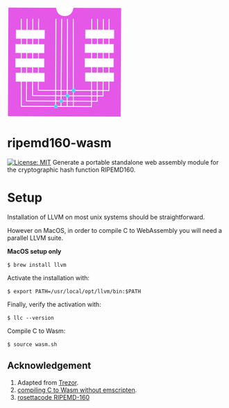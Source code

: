 ![ripemd160 logo](https://raw.githubusercontent.com/pur3miish/ripemd160-wasm/main/static/ripemd160-wasm.svg)

# ripemd160-wasm
[![License: MIT](https://img.shields.io/badge/License-MIT-yellow.svg)](https://github.com/pur3miish/ripemd160-wasm/blob/main/LICENSE)
Generate a portable standalone web assembly module for the cryptographic hash function RIPEMD160.

# Setup

Installation of LLVM on most unix systems should be straightforward. 

However on MacOS, in order to compile C to WebAssembly you will need a parallel LLVM suite.

**MacOS setup only**

```shell
$ brew install llvm
```

Activate the installation with:
```shell
$ export PATH=/usr/local/opt/llvm/bin:$PATH
```

Finally, verify the activation with:
```shell
$ llc --version
```

Compile C to Wasm:
```shell
$ source wasm.sh
```
## Acknowledgement

1. Adapted from [Trezor](https://github.com/trezor/trezor-crypto/blob/master/ripemd160.c).
2. [compiling C to Wasm without emscripten](https://depth-first.com/articles/2019/10/16/compiling-c-to-webassembly-and-running-it-without-emscripten/).
3. [rosettacode RIPEMD-160](https://rosettacode.org/wiki/RIPEMD-160)